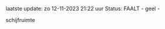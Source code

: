laatste update: 
zo 12-11-2023 21:22   uur 
Status: FAALT - geel - 
<div class="service Y">schijfruimte</div>
